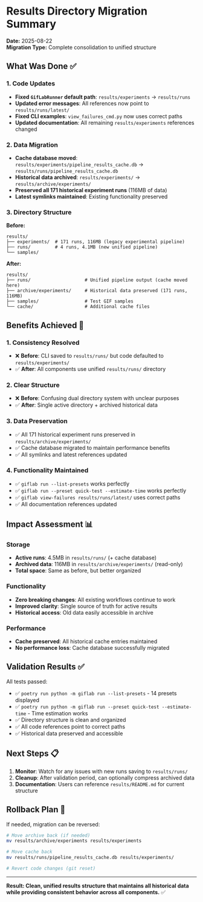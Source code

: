 # Results Directory Migration Summary

**Date:** 2025-08-22  
**Migration Type:** Complete consolidation to unified structure

## What Was Done ✅

### 1. Code Updates
- **Fixed `GifLabRunner` default path**: `results/experiments` → `results/runs`
- **Updated error messages**: All references now point to `results/runs/latest/`
- **Fixed CLI examples**: `view_failures_cmd.py` now uses correct paths
- **Updated documentation**: All remaining `results/experiments` references changed

### 2. Data Migration  
- **Cache database moved**: `results/experiments/pipeline_results_cache.db` → `results/runs/pipeline_results_cache.db`
- **Historical data archived**: `results/experiments/` → `results/archive/experiments/`
- **Preserved all 171 historical experiment runs** (116MB of data)
- **Latest symlinks maintained**: Existing functionality preserved

### 3. Directory Structure
**Before:**
```
results/
├── experiments/  # 171 runs, 116MB (legacy experimental pipeline)
├── runs/         # 4 runs, 4.1MB (new unified pipeline)
└── samples/
```

**After:**
```
results/
├── runs/                    # Unified pipeline output (cache moved here)
├── archive/experiments/     # Historical data preserved (171 runs, 116MB)
├── samples/                 # Test GIF samples
└── cache/                   # Additional cache files
```

## Benefits Achieved 🎯

### 1. **Consistency Resolved**
- ❌ **Before**: CLI saved to `results/runs/` but code defaulted to `results/experiments/`
- ✅ **After**: All components use unified `results/runs/` directory

### 2. **Clear Structure**
- ❌ **Before**: Confusing dual directory system with unclear purposes
- ✅ **After**: Single active directory + archived historical data

### 3. **Data Preservation**
- ✅ All 171 historical experiment runs preserved in `results/archive/experiments/`
- ✅ Cache database migrated to maintain performance benefits
- ✅ All symlinks and latest references updated

### 4. **Functionality Maintained**
- ✅ `giflab run --list-presets` works perfectly
- ✅ `giflab run --preset quick-test --estimate-time` works perfectly  
- ✅ `giflab view-failures results/runs/latest/` uses correct paths
- ✅ All documentation references updated

## Impact Assessment 📊

### Storage
- **Active runs**: 4.5MB in `results/runs/` (+ cache database)
- **Archived data**: 116MB in `results/archive/experiments/` (read-only)
- **Total space**: Same as before, but better organized

### Functionality  
- **Zero breaking changes**: All existing workflows continue to work
- **Improved clarity**: Single source of truth for active results
- **Historical access**: Old data easily accessible in archive

### Performance
- **Cache preserved**: All historical cache entries maintained
- **No performance loss**: Cache database successfully migrated

## Validation Results ✅

All tests passed:
- ✅ `poetry run python -m giflab run --list-presets` - 14 presets displayed
- ✅ `poetry run python -m giflab run --preset quick-test --estimate-time` - Time estimation works  
- ✅ Directory structure is clean and organized
- ✅ All code references point to correct paths
- ✅ Historical data preserved and accessible

## Next Steps 📋

1. **Monitor**: Watch for any issues with new runs saving to `results/runs/`
2. **Cleanup**: After validation period, can optionally compress archived data
3. **Documentation**: Users can reference `results/README.md` for current structure

## Rollback Plan 🔄

If needed, migration can be reversed:
```bash
# Move archive back (if needed)
mv results/archive/experiments results/experiments

# Move cache back  
mv results/runs/pipeline_results_cache.db results/experiments/

# Revert code changes (git reset)
```

---

**Result: Clean, unified results structure that maintains all historical data while providing consistent behavior across all components.** ✅